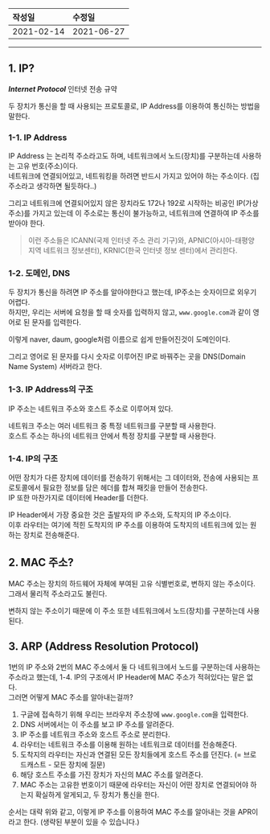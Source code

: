 |작성일|수정일|
|:----|:----|
|2021-02-14|2021-06-27|

--------

## 1. IP?

***Internet Protocol*** 인터넷 전송 규약

두 장치가 통신을 할 때 사용되는 프로토콜로, IP Address를 이용하여 통신하는 방법을 말한다.    

### 1-1. IP Address

IP Address 는 논리적 주소라고도 하며, 네트워크에서 노드(장치)를 구분하는데 사용하는 고유 번호(주소)이다.     
네트워크에 연결되어있고, 네트워킹을 하려면 반드시 가지고 있어야 하는 주소이다. (집주소라고 생각하면 될듯하다..)    

그리고 네트워크에 연결되어있지 않은 장치라도 172나 192로 시작하는 비공인 IP(가상주소)를 가지고 있는데 이 주소로는 통신이 불가능하고, 네트워크에 연결하여 IP 주소를 받아야 한다.    

> 이런 주소들은 ICANN(국제 인터넷 주소 관리 기구)와, APNIC(아시아-태평양 지역 네트워크 정보센터), KRNIC(한국 인터넷 정보 센터)에서 관리한다.    
  
 
###  1-2. 도메인, DNS

두 장치가 통신을 하려면 IP 주소를 알아야한다고 했는데, IP주소는 숫자이므로 외우기 어렵다.    
하지만, 우리는 서버에 요청을 할 때 숫자를 입력하지 않고, `www.google.com`과 같이 영어로 된 문자를 입력한다.    

이렇게 naver, daum, google처럼 이름으로 쉽게 만들어진것이 도메인이다.

그리고 영어로 된 문자를 다시 숫자로 이루어진 IP로 바꿔주는 곳을 DNS(Domain Name System) 서버라고 한다.


### 1-3. IP Address의 구조

IP 주소는 네트워크 주소와 호스트 주소로 이루어져 있다.    

네트워크 주소는 여러 네트워크 중 특정 네트워크를 구분할 때 사용한다.    
호스트 주소는 하나의 네트워크 안에서 특정 장치를 구분할 때 사용한다.


### 1-4. IP의 구조

어떤 장치가 다른 장치에 데이터를 전송하기 위해서는 그 데이터와, 전송에 사용되는 프로토콜에서 필요한 정보를 담은 헤더를 합쳐 패킷을 만들어 전송한다.    
IP 또한 마찬가지로 데이터에 Header를 더한다.    

IP Header에서 가장 중요한 것은 출발자의 IP 주소와, 도착지의 IP 주소이다.    
이후 라우터는 여기에 적힌 도착지의 IP 주소를 이용하여 도착지의 네트워크에 있는 원하는 장치로 전송해준다.


## 2. MAC 주소?

MAC 주소는 장치의 하드웨어 자체에 부여된 고유 식별번호로, 변하지 않는 주소이다. 그래서 물리적 주소라고도 불린다.    

변하지 않는 주소이기 때문에 이 주소 또한 네트워크에서 노드(장치)를 구분하는데 사용된다.


## 3. ARP (Address Resolution Protocol)

1번의 IP 주소와 2번의 MAC 주소에서 둘 다 네트워크에서 노드를 구분하는데 사용하는 주소라고 했는데, 1-4. IP의 구조에서 IP Header에 MAC 주소가 적혀있다는 말은 없다.    
그러면 어떻게 MAC 주소를 알아내는걸까?

1. 구글에 접속하기 위해 우리는 브라우저 주소창에 `www.google.com`을 입력한다.    
2. DNS 서버에서는 이 주소를 보고 IP 주소를 알려준다.    
3. IP 주소를 네트워크 주소와 호스트 주소로 분리한다.
4. 라우터는 네트워크 주소를 이용해 원하는 네트워크로 데이터를 전송해준다.
5. 도착지의 라우터는 자신과 연결된 모든 장치들에게 호스트 주소를 던진다. (= 브로드캐스트 - 모든 장치에 질문)
6. 해당 호스트 주소를 가진 장치가 자신의 MAC 주소를 알려준다.
7. MAC 주소는 고유한 번호이기 때문에 라우터는 자신이 어떤 장치로 연결되어야 하는지 확실하게 알게되고, 두 장치가 통신을 한다.

순서는 대략 위와 같고, 이렇게 IP 주소를 이용하여 MAC 주소를 알아내는 것을 APR이라고 한다. (생략된 부분이 있을 수 있습니다.)

